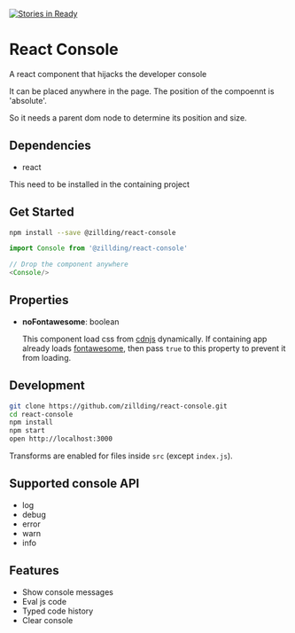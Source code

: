 [![Stories in Ready](https://badge.waffle.io/zillding/react-console.png?label=ready&title=Ready)](https://waffle.io/zillding/react-console)
# React Console

A react component that hijacks the developer console

It can be placed anywhere in the page. The position of the compoennt is 'absolute'.

So it needs a parent dom node to determine its position and size.

## Dependencies

+ react

This need to be installed in the containing project

## Get Started

```bash
npm install --save @zillding/react-console
```

```js
import Console from '@zillding/react-console'

// Drop the component anywhere
<Console/>
```

## Properties

+ **noFontawesome**: boolean

  This component load css from [cdnjs](https://cdnjs.com/) dynamically. If containing app already
loads [fontawesome](http://fontawesome.io/get-started/), then pass `true` to this property to prevent
it from loading.

## Development

```bash
git clone https://github.com/zillding/react-console.git
cd react-console
npm install
npm start
open http://localhost:3000
```

Transforms are enabled for files inside `src` (except `index.js`).

## Supported console API

+ log
+ debug
+ error
+ warn
+ info

## Features

+ Show console messages
+ Eval js code
+ Typed code history
+ Clear console
